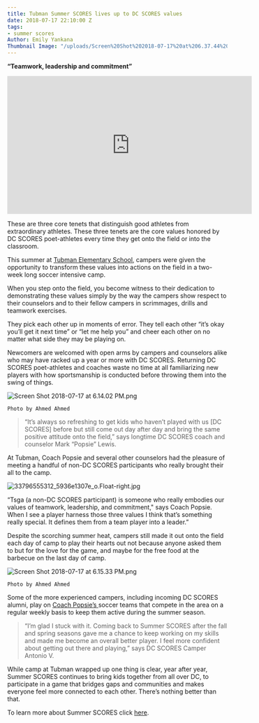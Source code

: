 ```yaml
---
title: Tubman Summer SCORES lives up to DC SCORES values
date: 2018-07-17 22:10:00 Z
tags:
- summer scores
Author: Emily Yankana
Thumbnail Image: "/uploads/Screen%20Shot%202018-07-17%20at%206.37.44%20PM.png"
---
```


**“Teamwork, leadership and commitment”**

<iframe width="560" height="315" src="https://www.youtube.com/embed/uYRd99EXOyc" frameborder="0" allow="autoplay; encrypted-media" allowfullscreen></iframe>

These are three core tenets that distinguish good athletes from extraordinary athletes. These three tenets are the core values honored by DC SCORES poet-athletes every time they get onto the field or into the classroom.

This summer at [Tubman Elementary School](http://teamtubman.com/), campers were given the opportunity to transform these values into actions on the field in a two-week long soccer intensive camp.





When you step onto the field, you become witness to their dedication to demonstrating these values simply by the way the campers show respect to their counselors and to their fellow campers in scrimmages, drills and teamwork exercises.

They pick each other up in moments of error. They tell each other “it’s okay you’ll get it next time” or “let me help you” and cheer each other on no matter what side they may be playing on.

Newcomers are welcomed with open arms by campers and counselors alike who may have racked up a year or more with DC SCORES. Returning DC SCORES poet-athletes and coaches waste no time at all familiarizing new players with how sportsmanship is conducted before throwing them into the swing of things.

![Screen Shot 2018-07-17 at 6.14.02 PM.png](/uploads/Screen%20Shot%202018-07-17%20at%206.14.02%20PM.png)

`Photo by Ahmed Ahmed`

> “It’s always so refreshing to get kids who haven’t played with us \[DC SCORES\] before but still come out day after day and bring the same positive attitude onto the field,” says longtime DC SCORES coach and counselor Mark “Popsie” Lewis.

At Tubman, Coach Popsie and several other counselors had the pleasure of meeting a handful of non-DC SCORES participants who really brought their all to the camp.

![33796555312_5936e1307e_o.Float-right.jpg](/uploads/33796555312_5936e1307e_o.Float-right.jpg)

“Tsga (a non-DC SCORES participant) is someone who really embodies our values of teamwork, leadership, and commitment," says Coach Popsie. When I see a player harness those three values I think that’s something really special. It defines them from a team player into a leader.” 

Despite the scorching summer heat, campers still made it out onto the field each day of camp to play their hearts out not because anyone asked them to but for the love for the game, and maybe for the free food at the barbecue on the last day of camp.

![Screen Shot 2018-07-17 at 6.15.33 PM.png](/uploads/Screen%20Shot%202018-07-17%20at%206.15.33%20PM.png)

`Photo by Ahmed Ahmed`

Some of the more experienced campers, including incoming DC SCORES alumni, play on [Coach Popsie’s ](http://dcscores.blogspot.com/2016/09/dc-scores-covers-dc-thomson-elementary.html)soccer teams that compete in the area on a regular weekly basis to keep them active during the summer season.

> “I’m glad I stuck with it. Coming back to Summer SCORES after the fall and spring seasons gave me a chance to keep working on my skills and made me become an overall better player. I feel more confident about getting out there and playing,” says DC SCORES Camper Antonio V.

While camp at Tubman wrapped up one thing is clear, year after year, Summer SCORES continues to bring kids together from all over DC, to participate in a game that bridges gaps and communities and makes everyone feel more connected to each other. There’s nothing better than that.

To learn more about Summer SCORES click [here](https://summer.dcscores.org/).